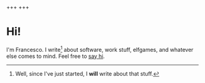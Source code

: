 +++
+++
# Hi!

I'm Francesco. I write[^1] about software, work stuff, elfgames, and whatever else comes to mind.
Feel free to [say hi](mailto:cataniafran@gmail.com).


[^1]: Well, since I've just started, I **will** write about that stuff.
